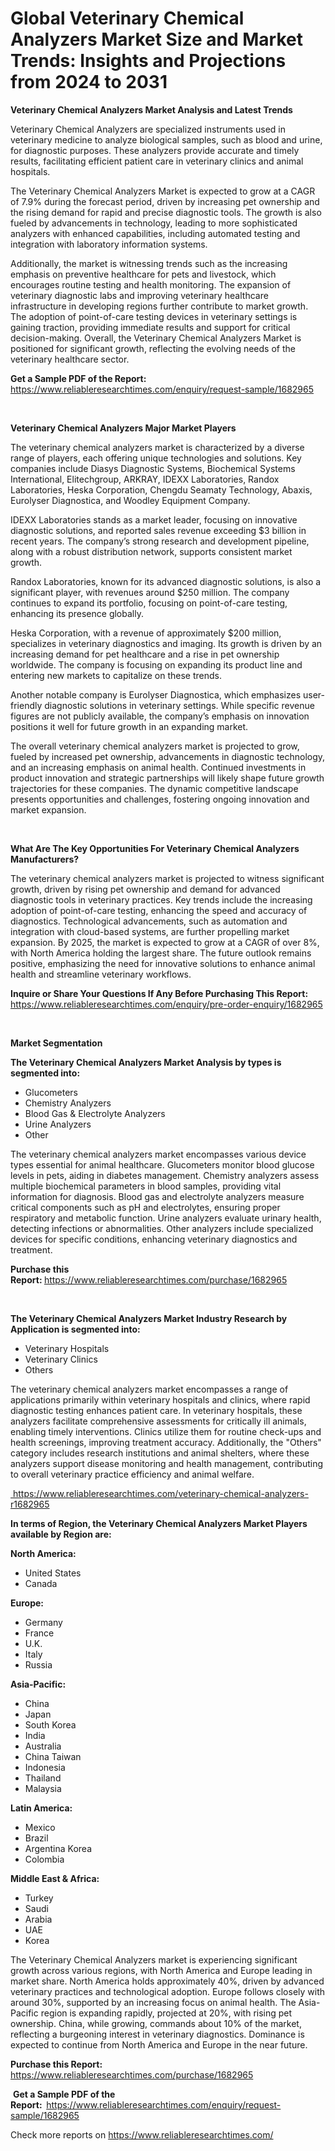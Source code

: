 <p><h1>Global Veterinary Chemical Analyzers Market Size and Market Trends: Insights and Projections from 2024 to 2031</h1></p><p><strong>Veterinary Chemical Analyzers Market Analysis and Latest Trends</strong></p>
<p><p>Veterinary Chemical Analyzers are specialized instruments used in veterinary medicine to analyze biological samples, such as blood and urine, for diagnostic purposes. These analyzers provide accurate and timely results, facilitating efficient patient care in veterinary clinics and animal hospitals. </p><p>The Veterinary Chemical Analyzers Market is expected to grow at a CAGR of 7.9% during the forecast period, driven by increasing pet ownership and the rising demand for rapid and precise diagnostic tools. The growth is also fueled by advancements in technology, leading to more sophisticated analyzers with enhanced capabilities, including automated testing and integration with laboratory information systems. </p><p>Additionally, the market is witnessing trends such as the increasing emphasis on preventive healthcare for pets and livestock, which encourages routine testing and health monitoring. The expansion of veterinary diagnostic labs and improving veterinary healthcare infrastructure in developing regions further contribute to market growth. The adoption of point-of-care testing devices in veterinary settings is gaining traction, providing immediate results and support for critical decision-making. Overall, the Veterinary Chemical Analyzers Market is positioned for significant growth, reflecting the evolving needs of the veterinary healthcare sector.</p></p>
<p><strong>Get a Sample PDF of the Report:&nbsp;</strong> <a href="https://www.reliableresearchtimes.com/enquiry/request-sample/1682965?utm_campaign=2007&utm_medium=2&utm_source=Github&utm_content=ia&utm_term=30122024&utm_id=veterinary-chemical-analyzers">https://www.reliableresearchtimes.com/enquiry/request-sample/1682965</a></p>
<p>&nbsp;</p>
<p><strong>Veterinary Chemical Analyzers Major Market Players</strong></p>
<p><p>The veterinary chemical analyzers market is characterized by a diverse range of players, each offering unique technologies and solutions. Key companies include Diasys Diagnostic Systems, Biochemical Systems International, Elitechgroup, ARKRAY, IDEXX Laboratories, Randox Laboratories, Heska Corporation, Chengdu Seamaty Technology, Abaxis, Eurolyser Diagnostica, and Woodley Equipment Company.</p><p>IDEXX Laboratories stands as a market leader, focusing on innovative diagnostic solutions, and reported sales revenue exceeding $3 billion in recent years. The company’s strong research and development pipeline, along with a robust distribution network, supports consistent market growth. </p><p>Randox Laboratories, known for its advanced diagnostic solutions, is also a significant player, with revenues around $250 million. The company continues to expand its portfolio, focusing on point-of-care testing, enhancing its presence globally.</p><p>Heska Corporation, with a revenue of approximately $200 million, specializes in veterinary diagnostics and imaging. Its growth is driven by an increasing demand for pet healthcare and a rise in pet ownership worldwide. The company is focusing on expanding its product line and entering new markets to capitalize on these trends.</p><p>Another notable company is Eurolyser Diagnostica, which emphasizes user-friendly diagnostic solutions in veterinary settings. While specific revenue figures are not publicly available, the company’s emphasis on innovation positions it well for future growth in an expanding market.</p><p>The overall veterinary chemical analyzers market is projected to grow, fueled by increased pet ownership, advancements in diagnostic technology, and an increasing emphasis on animal health. Continued investments in product innovation and strategic partnerships will likely shape future growth trajectories for these companies. The dynamic competitive landscape presents opportunities and challenges, fostering ongoing innovation and market expansion.</p></p>
<p>&nbsp;</p>
<p><strong>What Are The Key Opportunities For Veterinary Chemical Analyzers Manufacturers?</strong></p>
<p><p>The veterinary chemical analyzers market is projected to witness significant growth, driven by rising pet ownership and demand for advanced diagnostic tools in veterinary practices. Key trends include the increasing adoption of point-of-care testing, enhancing the speed and accuracy of diagnostics. Technological advancements, such as automation and integration with cloud-based systems, are further propelling market expansion. By 2025, the market is expected to grow at a CAGR of over 8%, with North America holding the largest share. The future outlook remains positive, emphasizing the need for innovative solutions to enhance animal health and streamline veterinary workflows.</p></p>
<p><strong>Inquire or Share Your Questions If Any Before Purchasing This Report:</strong> <a href="https://www.reliableresearchtimes.com/enquiry/pre-order-enquiry/1682965?utm_campaign=2007&utm_medium=2&utm_source=Github&utm_content=ia&utm_term=30122024&utm_id=veterinary-chemical-analyzers">https://www.reliableresearchtimes.com/enquiry/pre-order-enquiry/1682965</a></p>
<p>&nbsp;</p>
<p><strong>Market Segmentation</strong></p>
<p><strong>The Veterinary Chemical Analyzers Market Analysis by types is segmented into:</strong></p>
<p><ul><li>Glucometers</li><li>Chemistry Analyzers</li><li>Blood Gas & Electrolyte Analyzers</li><li>Urine Analyzers</li><li>Other</li></ul></p>
<p><p>The veterinary chemical analyzers market encompasses various device types essential for animal healthcare. Glucometers monitor blood glucose levels in pets, aiding in diabetes management. Chemistry analyzers assess multiple biochemical parameters in blood samples, providing vital information for diagnosis. Blood gas and electrolyte analyzers measure critical components such as pH and electrolytes, ensuring proper respiratory and metabolic function. Urine analyzers evaluate urinary health, detecting infections or abnormalities. Other analyzers include specialized devices for specific conditions, enhancing veterinary diagnostics and treatment.</p></p>
<p><strong>Purchase this Report:&nbsp;</strong><a href="https://www.reliableresearchtimes.com/purchase/1682965?utm_campaign=2007&utm_medium=2&utm_source=Github&utm_content=ia&utm_term=30122024&utm_id=veterinary-chemical-analyzers">https://www.reliableresearchtimes.com/purchase/1682965</a></p>
<p>&nbsp;</p>
<p><strong>The Veterinary Chemical Analyzers Market Industry Research by Application is segmented into:</strong></p>
<p><ul><li>Veterinary Hospitals</li><li>Veterinary Clinics</li><li>Others</li></ul></p>
<p><p>The veterinary chemical analyzers market encompasses a range of applications primarily within veterinary hospitals and clinics, where rapid diagnostic testing enhances patient care. In veterinary hospitals, these analyzers facilitate comprehensive assessments for critically ill animals, enabling timely interventions. Clinics utilize them for routine check-ups and health screenings, improving treatment accuracy. Additionally, the "Others" category includes research institutions and animal shelters, where these analyzers support disease monitoring and health management, contributing to overall veterinary practice efficiency and animal welfare.</p></p>
<p><a href="https://www.reliableresearchtimes.com/veterinary-chemical-analyzers-r1682965?utm_campaign=2007&utm_medium=2&utm_source=Github&utm_content=ia&utm_term=30122024&utm_id=veterinary-chemical-analyzers">&nbsp;https://www.reliableresearchtimes.com/veterinary-chemical-analyzers-r1682965</a></p>
<p><strong>In terms of Region, the Veterinary Chemical Analyzers Market Players available by Region are:</strong></p>
<p>
    <p> <strong> North America: </strong>
        <ul>
            <li>United States</li>
            <li>Canada</li>
        </ul>
        </p> 
    <p> <strong> Europe: </strong>
        <ul>
            <li>Germany</li>
            <li>France</li>
            <li>U.K.</li>
            <li>Italy</li>
            <li>Russia</li>
        </ul>
        </p> 
    <p> <strong> Asia-Pacific: </strong>
        <ul>
            <li>China</li>
            <li>Japan</li>
            <li>South Korea</li>
            <li>India</li>
            <li>Australia</li>
            <li>China Taiwan</li>
            <li>Indonesia</li>
            <li>Thailand</li>
            <li>Malaysia</li>
        </ul>
        </p> 
    <p> <strong> Latin America: </strong>
        <ul>
            <li>Mexico</li>
            <li>Brazil</li>
            <li>Argentina Korea</li>
            <li>Colombia</li>
        </ul>
        </p> 
    <p> <strong> Middle East & Africa: </strong>
        <ul>
            <li>Turkey</li>
            <li>Saudi</li>
            <li>Arabia</li>
            <li>UAE</li>
            <li>Korea</li>
        </ul>
    </p>
    </p>
<p><p>The Veterinary Chemical Analyzers market is experiencing significant growth across various regions, with North America and Europe leading in market share. North America holds approximately 40%, driven by advanced veterinary practices and technological adoption. Europe follows closely with around 30%, supported by an increasing focus on animal health. The Asia-Pacific region is expanding rapidly, projected at 20%, with rising pet ownership. China, while growing, commands about 10% of the market, reflecting a burgeoning interest in veterinary diagnostics. Dominance is expected to continue from North America and Europe in the near future.</p></p>
<p><strong>Purchase this Report: </strong><a href="https://www.reliableresearchtimes.com/purchase/1682965?utm_campaign=2007&utm_medium=2&utm_source=Github&utm_content=ia&utm_term=30122024&utm_id=veterinary-chemical-analyzers">https://www.reliableresearchtimes.com/purchase/1682965</a></p>
<p>&nbsp;<strong>Get a Sample PDF of the Report:&nbsp;&nbsp;</strong><a href="https://www.reliableresearchtimes.com/enquiry/request-sample/1682965?utm_campaign=2007&utm_medium=2&utm_source=Github&utm_content=ia&utm_term=30122024&utm_id=veterinary-chemical-analyzers">https://www.reliableresearchtimes.com/enquiry/request-sample/1682965</a></p>
<p><strong></strong></p>
<p>Check more reports on <a href="https://www.reliableresearchtimes.com/?utm_campaign=2007&utm_medium=2&utm_source=Github&utm_content=ia&utm_term=30122024&utm_id=veterinary-chemical-analyzers">https://www.reliableresearchtimes.com/</a></p>